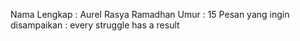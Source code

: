 Nama Lengkap : Aurel Rasya Ramadhan
Umur : 15
Pesan yang ingin disampaikan : every struggle has a result